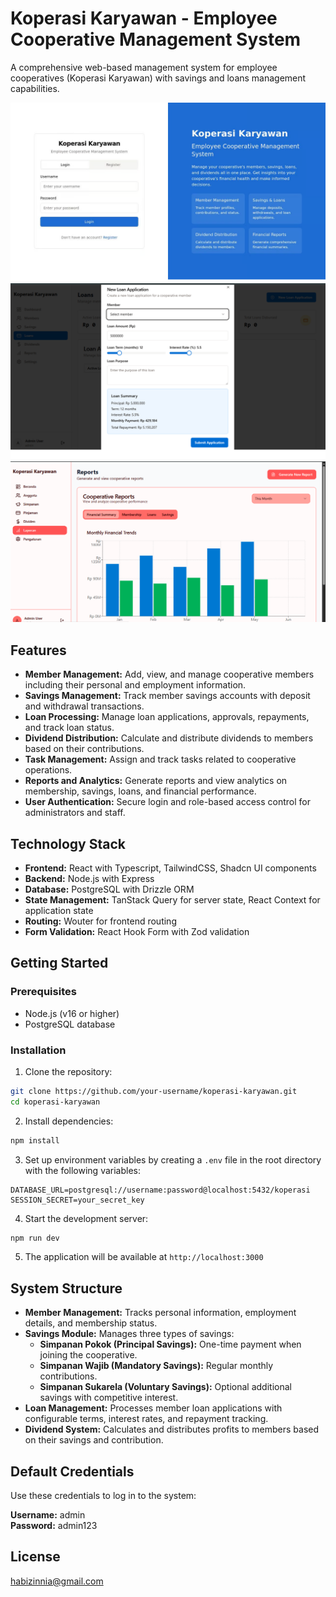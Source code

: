 # Koperasi Karyawan - Employee Cooperative Management System

A comprehensive web-based management system for employee cooperatives (Koperasi Karyawan) with savings and loans management capabilities.

![Koperasi Karyawan Screenshot](1.png)
![Koperasi Karyawan Screenshot](2.png)
![Koperasi Karyawan Screenshot](3.png)

## Features

- **Member Management:** Add, view, and manage cooperative members including their personal and employment information.
- **Savings Management:** Track member savings accounts with deposit and withdrawal transactions.
- **Loan Processing:** Manage loan applications, approvals, repayments, and track loan status.
- **Dividend Distribution:** Calculate and distribute dividends to members based on their contributions.
- **Task Management:** Assign and track tasks related to cooperative operations.
- **Reports and Analytics:** Generate reports and view analytics on membership, savings, loans, and financial performance.
- **User Authentication:** Secure login and role-based access control for administrators and staff.

## Technology Stack

- **Frontend:** React with Typescript, TailwindCSS, Shadcn UI components
- **Backend:** Node.js with Express
- **Database:** PostgreSQL with Drizzle ORM
- **State Management:** TanStack Query for server state, React Context for application state
- **Routing:** Wouter for frontend routing
- **Form Validation:** React Hook Form with Zod validation

## Getting Started

### Prerequisites
- Node.js (v16 or higher)
- PostgreSQL database

### Installation

1. Clone the repository:
```bash
git clone https://github.com/your-username/koperasi-karyawan.git
cd koperasi-karyawan
```

2. Install dependencies:
```bash
npm install
```

3. Set up environment variables by creating a `.env` file in the root directory with the following variables:
```
DATABASE_URL=postgresql://username:password@localhost:5432/koperasi
SESSION_SECRET=your_secret_key
```

4. Start the development server:
```bash
npm run dev
```

5. The application will be available at `http://localhost:3000`

## System Structure

- **Member Management:** Tracks personal information, employment details, and membership status.
- **Savings Module:** Manages three types of savings:
  - **Simpanan Pokok (Principal Savings):** One-time payment when joining the cooperative.
  - **Simpanan Wajib (Mandatory Savings):** Regular monthly contributions.
  - **Simpanan Sukarela (Voluntary Savings):** Optional additional savings with competitive interest.
- **Loan Management:** Processes member loan applications with configurable terms, interest rates, and repayment tracking.
- **Dividend System:** Calculates and distributes profits to members based on their savings and contribution.

## Default Credentials

Use these credentials to log in to the system:

**Username:** admin  
**Password:** admin123

## License

habizinnia@gmail.com